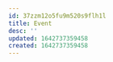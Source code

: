 ```yaml
---
id: 37zzm12o5fu9m520s9flh1l
title: Event
desc: ''
updated: 1642737359458
created: 1642737359458
---
```





